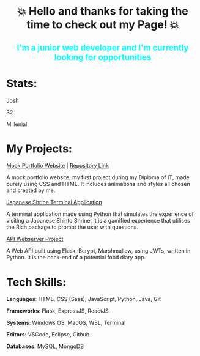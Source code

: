 <div align="center">

# 💥 Hello and thanks for taking the time to check out my Page! 💥
## <span style="color:cyan"> I'm a junior web developer and I'm currently looking for opportunities </span>

</div>

# Stats:

Josh

32

Millenial

# My Projects:

[Mock Portfolio Website](https://stupendous-cheesecake-e19ba6.netlify.app/) | 
[Repository Link](https://github.com/O-App-Pesi/fluffy-couscous)

A mock portfolio website, my first project during my Diploma of IT, made purely using CSS and HTML. It includes animations and styles all chosen and created by me.

[Japanese Shrine Terminal Application](https://github.com/O-App-Pesi/JT_T1A3)

A terminal application made using Python that simulates the experience of visiting a Japanese Shinto Shrine. It is a gamified experience that utilises the Rich package to prompt the user with questions.

[API Webserver Project](https://github.com/O-App-Pesi/apiwebserver)

A Web API built using Flask, Bcrypt, Marshmallow, using JWTs, written in Python. It is the back-end of a potential food diary app.

# Tech Skills:

**Languages**: HTML, CSS (Sass), JavaScript, Python, Java, Git

**Frameworks**: Flask, ExpressJS, ReactJS

**Systems**: Windows OS, MacOS, WSL, Terminal

**Editors**: VSCode, Eclipse, Github

**Databases**: MySQL, MongoDB

